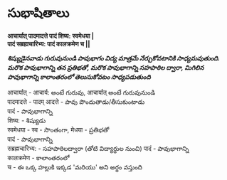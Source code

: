 
# సుభాషితాలు 

**आचार्यात् पादमादत्ते पादं शिष्य: स्वमेधया |  
पादं सब्रह्मचारिभ्य: पादं कालक्रमेण च ||**

***శిష్యుడైనవాడు గురువునుండి పావుభాగం విద్య మాత్రమే నేర్చుకోవటానికి  సాధ్యమవుతుంది. మరొక పావుభాగాన్ని తన ప్రతిభతో, మరొక పావుభాగాన్ని  సహపాఠిల ద్వారా, మిగిలిన పావుభాగాన్ని కాలాంతరంలో తెలుసుకోవటం  సాధ్యపడుతుంది***

आचार्यात् - आचार्य: అంటే గురువు, आचार्यात् అంటే గురువునుండి  
पादमादत्ते - पादम् आदत्ते - పావు పొందుతాడు/తీసుకుంటాడు  
पादं - పావుభాగాన్ని  
शिष्य: - శిష్యుడు  
स्वमेधया -  स्व - సొంతంగా, मेधया - ప్రతిభతో  
पादं - పావుభాగాన్ని   
सब्रह्मचारिभ्य: - సహపాఠిలద్వారా  (తోటి విద్యార్థుల నుంచి)
पादं -  పావుభాగాన్ని  
कालक्रमेण -  కాలాంతరంలో   
च - ఈ ఒక్క హల్లుకి ఇక్కడ 'మరియు' అని అర్థం వస్తుంది